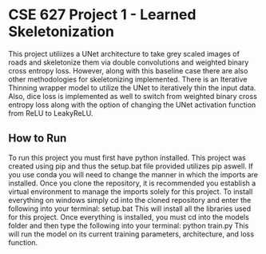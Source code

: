 # CSE 627 Project 1 - Learned Skeletonization
This project utiliizes a UNet architecture to take grey scaled images of roads and skeletonize them via double convolutions and weighted binary cross entropy loss. However, along with this baseline case there are also other methodologies for skeletonizing implemented. There is an Iterative Thinning wrapper model to utilize the UNet to iteratively thin the input data. Also, dice loss is implemented as well to switch from weighted binary cross entropy loss along with the option of changing the UNet activation function from ReLU to LeakyReLU.

## How to Run
To run this project you must first have python installed. This project was created using pip and thus the setup.bat file provided utilizes pip aswell. If you use conda you will need to change the manner in which the imports are installed. 
Once you clone the repository, it is recommended you establish a virtual environment to manage the imports solely for this project.
To install everything on windows simply cd into the cloned repository and enter the following into your terminal: setup.bat
This will install all the libraries used for this project.
Once everything is installed, you must cd into the models folder and then type the following into your terminal: python train.py
This will run the model on its current training parameters, architecture, and loss function.
